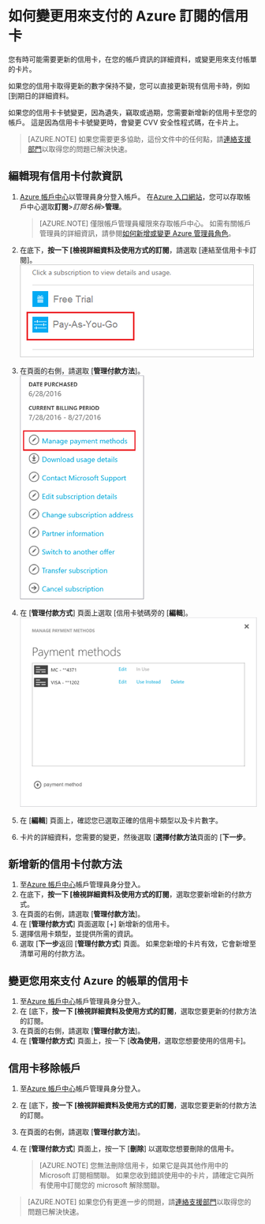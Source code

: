 <properties
    pageTitle="如何變更用來支付的 Azure 訂閱的信用卡 |Microsoft Azure"
    description="說明如何變更用來支付的 Azure 訂閱信用卡卡的方式"
    services=""
    documentationCenter=""
    authors="genlin"
    manager="mbaldwin"
    editor=""
    tags="billing"
    />

<tags
    ms.service="billing"
    ms.workload="na"
    ms.tgt_pltfrm="na"
    ms.devlang="na"
    ms.topic="article"
    ms.date="08/24/2016"
    ms.author="genli"/>

# <a name="how-to-change-the-credit-card-used-to-pay-for-an-azure-subscription"></a>如何變更用來支付的 Azure 訂閱的信用卡

您有時可能需要更新的信用卡，在您的帳戶資訊的詳細資料，或變更用來支付帳單的卡片。

如果您的信用卡取得更新的數字保持不變，您可以直接更新現有信用卡時，例如 [到期日的詳細資料。

如果您的信用卡卡號變更，因為遺失，竊取或過期，您需要新增新的信用卡至您的帳戶。 這是因為信用卡卡號變更時，會變更 CVV 安全性程式碼，在卡片上。

> [AZURE.NOTE] 如果您需要更多協助，這份文件中的任何點，請[連絡支援部門](https://portal.azure.com/?#blade/Microsoft_Azure_Support/HelpAndSupportBlade)以取得您的問題已解決快速。

## <a name="edit-payment-information-for-an-existing-credit-card"></a>編輯現有信用卡付款資訊
1. [Azure 帳戶中心](https://account.windowsazure.com/Subscriptions)以管理員身分登入帳戶。 在[Azure 入口網站](https://portal.azure.com)，您可以存取帳戶中心選取**訂閱**>*訂閱名稱*>**管理**。

    > [AZURE.NOTE] 僅限帳戶管理員權限來存取帳戶中心。 如需有關帳戶管理員的詳細資訊，請參閱[如何新增或變更 Azure 管理員角色](billing-add-change-azure-subscription-administrator.md)。

2. 在底下，**按一下 [檢視詳細資料及使用方式的訂閱**，請選取 [連結至信用卡卡訂閱]。</br> ![selectsub](./media/billing-how-to-change-credit-card/selectsub.png)
3. 在頁面的右側，請選取 [**管理付款方法**]。</br> ![changesub](./media/billing-how-to-change-credit-card/changesub_new.png)
4. 在 [**管理付款方式**] 頁面上選取 [信用卡號碼旁的 [**編輯**]。</br> ![changesub](./media/billing-how-to-change-credit-card/editcard_new.png)
5. 在 [**編輯**] 頁面上，確認您已選取正確的信用卡類型以及卡片數字。
6. 卡片的詳細資料，您需要的變更，然後選取 [**選擇付款方法**頁面的 [**下一步**。

## <a name="add-a-new-credit-card-as-a-payment-method"></a>新增新的信用卡付款方法
1. 至[Azure 帳戶中心](https://account.windowsazure.com/Subscriptions)帳戶管理員身分登入。
2. 在底下，**按一下 [檢視詳細資料及使用方式的訂閱**，選取您要新增新的付款方式。
3. 在頁面的右側，請選取 [**管理付款方法**]。
4. 在 [**管理付款方式**] 頁面選取 [+] 新增新的信用卡。
5. 選擇信用卡類型，並提供所需的資訊。
6. 選取 [**下一步**返回 [**管理付款方式**] 頁面。 如果您新增的卡片有效，它會新增至清單可用的付款方法。

## <a name="change-the-credit-card-that-you-use-to-pay-an-azure-bill"></a>變更您用來支付 Azure 的帳單的信用卡
1. 至[Azure 帳戶中心](https://account.windowsazure.com/Subscriptions)帳戶管理員身分登入。
2. 在 [底下，**按一下 [檢視詳細資料及使用方式的訂閱**，選取您要更新的付款方法的訂閱。
3. 在頁面的右側，請選取 [**管理付款方法**]。
4. 在 [**管理付款方式**] 頁面上，按一下 [**改為使用**，選取您想要使用的信用卡]。

## <a name="removing-a-credit-card-from-the-account"></a>信用卡移除帳戶
1. 至[Azure 帳戶中心](https://account.windowsazure.com/Subscriptions)帳戶管理員身分登入。
2. 在 [底下，**按一下 [檢視詳細資料及使用方式的訂閱**，選取您要更新的付款方法的訂閱。
3. 在頁面的右側，請選取 [**管理付款方法**]。
4. 在 [**管理付款方式**] 頁面上，按一下 [**刪除**] 以選取您想要刪除的信用卡。

    > [AZURE.NOTE] 您無法刪除信用卡，如果它是與其他作用中的 Microsoft 訂閱相關聯。 如果您收到錯誤使用中的卡片，請確定它與所有使用中訂閱您的 microsoft 解除關聯。

> [AZURE.NOTE] 如果您仍有更進一步的問題，請[連絡支援部門](https://portal.azure.com/?#blade/Microsoft_Azure_Support/HelpAndSupportBlade)以取得您的問題已解決快速。
